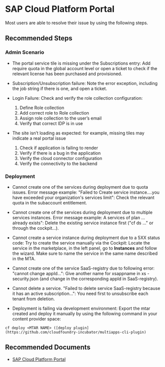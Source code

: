 <properties
  pagetitle="SAP Cloud Platform Portal"
  service=""
  resource=""
  ms.author="andywu"
  selfhelptype="Generic"
  supporttopicids="32729210"
  productpesids="17029"
  cloudenvironments="public"
  articleid="c386360a-5bf8-408c-9ade-88b6cd6333ba"
  ownershipid="Compute_VirtualMachines" />
# SAP Cloud Platform Portal

Most users are able to resolve their issue by using the following steps.

## **Recommended Steps**

### Admin Scenario

- The portal service tile is missing under the Subscriptions entry: Add require quota in the global account level or open a ticket to check if the relevant license has been purchased and provisioned.

- Subscription/Unsubscription failure: Note the error exception, including the job string if there is one, and open a ticket.

- Login Failure: Check and verify the role collection configuration:
   1. Define Role collection
   2. Add correct role to Role collection 
   3. Assign role collection to the user’s email
   4. Verify that correct IDP is in use 

- The site isn’t loading as expected: for example, missing tiles may indicate a real portal issue
   1. Check if application is failing to render
   2. Verify if there is a bug in the application
   3. Verify the cloud connector configuration 
   4. Verify the connectivity to the backend

### Deployment 

- Cannot create one of the services during deployment due to quota issues. Error message example: "Failed to Create service instance....you have exceeded your organization's services limit": Check the relevant quota in the subaccount entitlement.

- Cannot create one of the services during deployment due to multiple services instances. Error message example: A services <NAME> of plan ... already exists": Delete the existing service instance first ("cf ds ..." or through the cockpit...).

- Cannot create a service instance during deployment due to a 5XX status code: Try to create the service manually via the Cockpit: Locate the service in the marketplace, in the left panel, go to **Instances** and follow the wizard. Make sure to name the service in the same name described in the MTA.

- Cannot create one of the service SaaS-registry due to following error: "cannot change appId...": Give another name for xsappname in xs -security.json (and change in the corresponding appId in SaaS-registry).

- Cannot delete a service. "Failed to delete service SaaS-registry because it has an active subscription...": You need first to unsubscribe each tenant from deletion.

- Deployment is failing via development environment: Export the mtar created and deploy it manually by using the following command in your content provider space: 

```
cf deploy <MTAR NAME> ([deploy plugin](https://github.com/cloudfoundry-incubator/multiapps-cli-plugin) 
```
## **Recommended Documents**

* [SAP Cloud Platform Portal](https://help.sap.com/viewer/ad4b9f0b14b0458cad9bd27bf435637d/Cloud/en-US/5798687972fd4c2bace31c65b47f5587.html)
